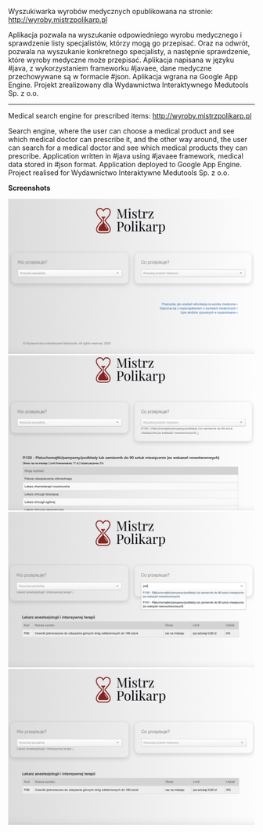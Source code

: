 Wyszukiwarka wyrobów medycznych opublikowana na stronie: http://wyroby.mistrzpolikarp.pl

Aplikacja pozwala na wyszukanie odpowiedniego wyrobu medycznego i sprawdzenie listy specjalistów, którzy mogą go przepisać. Oraz na odwrót, pozwala na wyszukanie konkretnego specjalisty, a następnie sprawdzenie, które wyroby medyczne może przepisać. Aplikacja napisana w języku #java, z wykorzystaniem frameworku #javaee, dane medyczne przechowywane są w formacie #json. Aplikacja wgrana na Google App Engine. Projekt zrealizowany dla Wydawnictwa Interaktywnego Medutools Sp. z o.o.

*****************

Medical search engine for prescribed items: http://wyroby.mistrzpolikarp.pl

Search engine, where the user can choose a medical product and see which medical doctor can prescribe it, and the other way around, the user can search for a medical doctor and see which medical products they can prescribe. Application written in #java using #javaee framework, medical data stored in #json format. Application deployed to Google App Engine. Project realised for Wydawnictwo Interaktywne Medutools Sp. z o.o.


<b>Screenshots</b>

<img src="https://github.com/dominikazb/mistrzpolikarp/blob/master/screenshots/mistrzpolikarp1.jpg" alt="Italian Trulli">
<br>

<img src="https://github.com/dominikazb/mistrzpolikarp/blob/master/screenshots/mistrzpolikarp2.jpg" alt="Italian Trulli">
<br>

<img src="https://github.com/dominikazb/mistrzpolikarp/blob/master/screenshots/mistrzpolikarp3.jpg" alt="Italian Trulli">
<br>

<img src="https://github.com/dominikazb/mistrzpolikarp/blob/master/screenshots/mistrzpolikarp4.jpg" alt="Italian Trulli">

